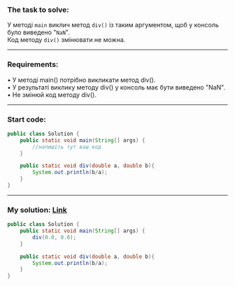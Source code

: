 ### **The task to solve:**  

У методі `main` виклич метод `div()` із таким аргументом, щоб у консоль було виведено "`NaN`".  
Код методу `div()` змінювати не можна.

---

### **Requirements:**  

• У методі main() потрібно викликати метод div().  
• У результаті виклику методу div() у консоль має бути виведено "NaN".  
• Не змінюй код методу div().

---

### **Start code:**  

```java
public class Solution {
    public static void main(String[] args) {
        //напишіть тут ваш код
    }

    public static void div(double a, double b){
        System.out.println(b/a);
    }
}
```

---

### **My solution: [Link](./src/Solution.java)**  

```java
public class Solution {
    public static void main(String[] args) {
        div(0.0, 0.0);
    }

    public static void div(double a, double b){
        System.out.println(b/a);
    }
}
```
